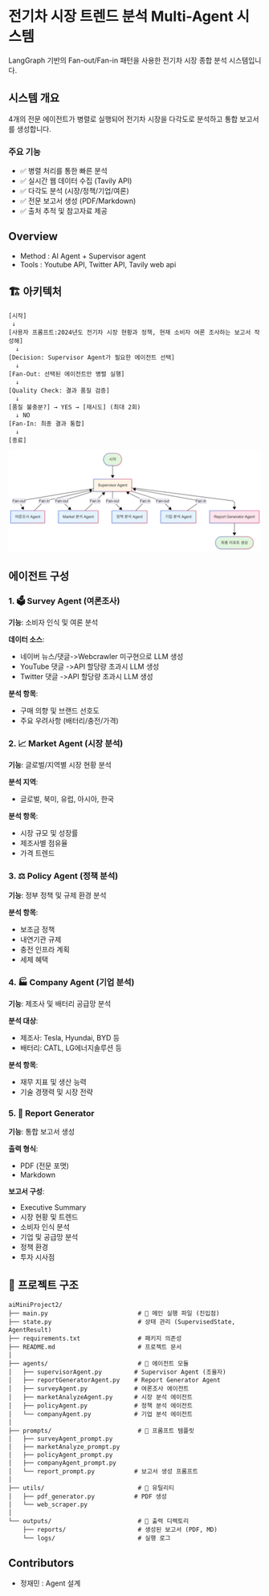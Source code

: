# 전기차 시장 트렌드 분석 Multi-Agent 시스템

LangGraph 기반의 Fan-out/Fan-in 패턴을 사용한 전기차 시장 종합 분석 시스템입니다.


## 시스템 개요

4개의 전문 에이전트가 병렬로 실행되어 전기차 시장을 다각도로 분석하고 통합 보고서를 생성합니다.

### 주요 기능
- ✅ 병렬 처리를 통한 빠른 분석
- ✅ 실시간 웹 데이터 수집 (Tavily API)
- ✅ 다각도 분석 (시장/정책/기업/여론)
- ✅ 전문 보고서 생성 (PDF/Markdown)
- ✅ 출처 추적 및 참고자료 제공

## Overview

- Method : AI Agent + Supervisor agent
- Tools : Youtube API, Twitter API, Tavily web api


## 🏗️ 아키텍처

```
[시작]
 ↓
[사용자 프롬프트:2024년도 전기차 시장 현황과 정책, 현재 소비자 여론 조사하는 보고서 작성해]
  ↓
[Decision: Supervisor Agent가 필요한 에이전트 선택]
  ↓
[Fan-Out: 선택된 에이전트만 병렬 실행]
  ↓
[Quality Check: 결과 품질 검증]
  ↓
[품질 불충분?] → YES → [재시도] (최대 2회)
  ↓ NO
[Fan-In: 최종 결과 통합]
  ↓
[종료]
```

![alt text](<전기차 flow_v2.0.png>)

## 에이전트 구성

### 1. 🗳️ Survey Agent (여론조사)
**기능**: 소비자 인식 및 여론 분석

**데이터 소스**:
- 네이버 뉴스/댓글->Webcrawler 미구현으로 LLM 생성
- YouTube 댓글 ->API 할당량 초과시 LLM 생성
- Twitter 댓글 ->API 할당량 초과시 LLM 생성

**분석 항목**:
- 구매 의향 및 브랜드 선호도
- 주요 우려사항 (배터리/충전/가격)

### 2. 📈 Market Agent (시장 분석)
**기능**: 글로벌/지역별 시장 현황 분석

**분석 지역**:
- 글로벌, 북미, 유럽, 아시아, 한국

**분석 항목**:
- 시장 규모 및 성장률
- 제조사별 점유율
- 가격 트렌드

### 3. ⚖️ Policy Agent (정책 분석)
**기능**: 정부 정책 및 규제 환경 분석

**분석 항목**:
- 보조금 정책
- 내연기관 규제
- 충전 인프라 계획
- 세제 혜택

### 4. 🏭 Company Agent (기업 분석)
**기능**: 제조사 및 배터리 공급망 분석

**분석 대상**:
- 제조사: Tesla, Hyundai, BYD 등
- 배터리: CATL, LG에너지솔루션 등

**분석 항목**:
- 재무 지표 및 생산 능력
- 기술 경쟁력 및 시장 전략

### 5. 📝 Report Generator
**기능**: 통합 보고서 생성

**출력 형식**:
- PDF (전문 포맷)
- Markdown

**보고서 구성**:
- Executive Summary
- 시장 현황 및 트렌드
- 소비자 인식 분석
- 기업 및 공급망 분석
- 정책 환경
- 투자 시사점

## 📁 프로젝트 구조

```
aiMiniProject2/
├── main.py                         # 🎯 메인 실행 파일 (진입점)
├── state.py                        # 상태 관리 (SupervisedState, AgentResult)
├── requirements.txt                # 패키지 의존성
├── README.md                       # 프로젝트 문서
│
├── agents/                         # 🤖 에이전트 모듈
│   ├── supervisorAgent.py         # Supervisor Agent (조율자)
│   ├── reportGeneratorAgent.py    # Report Generator Agent
│   ├── surveyAgent.py             # 여론조사 에이전트
│   ├── marketAnalyzeAgent.py      # 시장 분석 에이전트
│   ├── policyAgent.py             # 정책 분석 에이전트
│   └── companyAgent.py            # 기업 분석 에이전트
│
├── prompts/                        # 📝 프롬프트 템플릿
│   ├── surveyAgent_prompt.py
│   ├── marketAnalyze_prompt.py
│   ├── policyAgent_prompt.py
│   ├── companyAgent_prompt.py
│   └── report_prompt.py           # 보고서 생성 프롬프트
│
├── utils/                          # 🔧 유틸리티
│   ├── pdf_generator.py           # PDF 생성
│   └── web_scraper.py
│
└── outputs/                        # 📂 출력 디렉토리
    ├── reports/                    # 생성된 보고서 (PDF, MD)
    └── logs/                       # 실행 로그
```


## Contributors 
- 정재민 : Agent 설계
